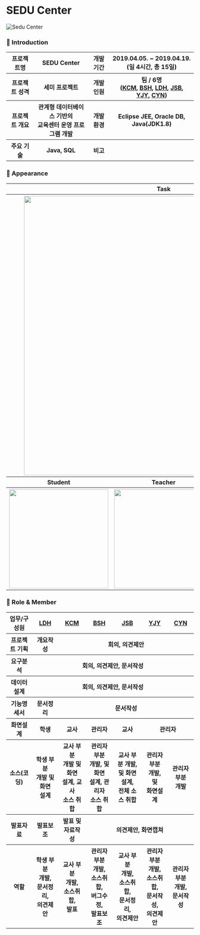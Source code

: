 # SEDU Center

![Sedu Center](https://lh3.googleusercontent.com/LJM9_jDTWkeRDdjZkpm2Q-XkO2XHQgP71pvL7xyVhqfqywkKY9BQmPefwQt8FRN1mYYp7Ht70XgfApShpaTcTRLFUiC3wmeGw_JrNZWc8EgnSUgtTm22DNUc-Q_N9PHoNw0_6s4KTq_wy8TOwup_D1xiw44RYWVdV4iiaaJMQSuerjIhp0PR8e9z3LVsNKc6vSx66eAwoZJHQuu1oncNDcZ7E47IUXMSapirynfRMTQ4K_x8_NJj4DTqRLNRCS--oxiOqWoSk0j_7DfX9MCr1LwM0I4j7gywKsvEHpC1J_B2sE0NQ30laGuDzoewBJoKb8IJVdghwHpncfgYnxWVsyW3C_Eb8DcWHGw2fF6g1gNq7CW1Ab5KLdD--WS0s1Ge6nXAde2ekGbiT5k_ijDeZtYZb3iVTcsqlYsKrPln7xsi2yx7uzSYTn_mX2wsVqAdpnHzb1ki8SGbPmV5emYKEjVRqfV0qOlg9BuCnay1tQt6j6LBxOlPdzQqWR0qihxkOvIYwiRZJdXtob4jc8mhp4bSmDjjK2p7cw7ao4gSdoKvkBQvA3NEnM9I-0LKy05okQTo7N3QsEl85bL2Go0HU0S7T1fMcMMado97onsTI_vTkGNYjdH4N4sW05ZyoAoWQXmW3bb3QPBdJNqyFfyvuTc940wWgrRZTBvPFAj01AVa5MizwcZcgECcMp6PSQ=w1454-h969-no "Preview")

### 👋 Introduction

<table>
    <tr>
        <th>프로젝트명</th>
        <th>SEDU Center</th>
        <th>개발 기간</th>
        <th>2019.04.05. ~ 2019.04.19. <br>(일 4시간, 총 15일)</th>
    </tr>
    <tr>
        <th>프로젝트 성격</th>
        <th>세미 프로젝트</th>
        <th>개발 인원</th>
        <th>팀 / 6명<br>
          (<a href="https://github.com/chanmi-kim">KCM</a>,
          <a href="https://github.com/SeHoonBae">BSH</a>,
          <a href="https://github.com/daahyunee">LDH</a>,
          <a href="https://github.com/AlfredCho">JSB</a>,
          <a href="https://github.com/jubi93">YJY</a>,
          <a href="https://github.com/popcon4199">CYN</a>)
      </th>
    </tr>
      <tr>
        <th>프로젝트 개요</th>
        <th>관계형 데이터베이스 기반의 <br>교육센터 운영 프로그램 개발</th>
        <th>개발 환경</th>
        <th>Eclipse JEE, Oracle DB, Java(JDK1.8)</th>
    </tr>
        <tr>
        <th>주요 기술</th>
        <th>Java, SQL</th>
        <th>비고</th>
        <th> </th>
    </tr>
</table>

### 📼 Appearance

<table>
    <tr>
        <th colspan="3">Task</th>
    </tr>
    <tr>
        <th colspan="3"><img width="750"src="https://lh3.googleusercontent.com/g5f98BmBDqd64NkQN039Ok2DqCNYLbPs8L9urZ9P-SvxUevq82LGw18SXTCrfsNwYjy57KiL9AUfmu2_SvLIJZ2G25cekMrruNy92GgbEAwqDM1_9ASaxhE_LMSH9RSD5pPw0c_GOSjQL19CH5_ghtX0MXSLV8ea3pRD_FmkPWwUZtQj3adjs4SiBki7hb_EPGKuOTEW1j59u1MKt5HDkndiTVVhBmDhL5i8AxeEVWH-teKIex2OJI19jzpWOgWhZAGHZVDAnM8F_-o7tLOfSDkI-l45VUZKLeBqtXmPrqvzvsepXrrbfyV82Rv6sCVicWvjegSgk6Adu6a6EPV9wTcG1sAVmQaMOKM78O9YIwyipetrbf6mAmSIPvCcCR-TZDemLykO2TggoS-uD7XelvHN7eSIQf9eCotjzQCAOajggVU4P5KD5iYmCf9DWhyqrkAaMOfzuxGqY6E9mxduMmlqTi3ESpfBFkvCrcP0yCD-Dvzg_DKYDHUbzG4FZxaAxIjOAPYfnE16cWUiSwfu8RZKmq2u0a_PymhKiMuKdRzFZ-sIh57GxlDMzQS_MhaKa7F2xHOkKMQqVtbEbItOpbtxZnBtZmSlnKyAIJ_QmazXlfJ5G1sgv7y5bfpaGqRM1XFO06qFUiq1_kV555wiuYtScOe54c254BXPva6ZFHTqM6--UhjIPoe0EUiz0Q=w1280-h720-no"></th>
    </tr>
    <tr>
       <th>Student</th>
       <th>Teacher</th>
       <th>Admin</th>
    </tr>
    <tr>
        <th><img width="266" src="https://lh3.googleusercontent.com/XgGBveOkrFhFxbIpD2-VOqO5LEqLTt4HgEzDr4hsZOtnRgtmzWBNRGi4RIW9KgATqbSAX2FCkL7O_sxmAAvqgT38pczEbvzde7sp4UdnPp03hrBlOtlyrj2FaD26Nsamz3xShQcmlXA6EBXag9gwaBCpYS2sCPOg37VfWBUC_LsAH3kicN6vNfdWaMNS8ppOgLwx0sLiflsIw7Hsj8QQpLacHe_mKjfHMRF0qVER75MU502qAtzjj4uQa5wGVetgdR5BekF3bYz3g95X44Tlkz9YzbPhpRNBJ9BD-GhG9TYwpFLuVF3ihFqr3pNWBokeUvSh7P5yzL8niJYb2ZOVkypQ75B4s11-_-XUBeSEGSVzD92gv4xfk99bFWk167fSYUHxacaR9Sf0n_ZEdoj2CEOiCc2ljlyIwmb-VdxrMDdxviIALG-9y9Yz7eUFCQJ7JMjsc5vh8EtwfS4jwK8c0F357wLtO2nI-ib4AcLII9TM7xqGX44LGdB0V_iXM4vrQ-HanHhaW6sfcAWzlE23NdNYJEXXauzAA4cU6AEeC4-TF4psxrIisyf-eRdHW2YhDgY2UK6PKepbmMdYsKlQptSBFifni7BgGGg_LnslCSZCJGBsIlqH0aObt8GbRnPEEUz64jXbt7mQwKpbHJxnt2hblIQ8CRoSnCIpysQH_drTJaSe7dp4o6NU2pJWrg=w1280-h720-no"></th>
        <th><img width="266" src="https://lh3.googleusercontent.com/y7VAcL0vVhSM63rgzFThjkho2AuYDOKAAPYWAqEMfHqpalW_C4rkGZN6LBs-3Rh5up1obHPZSRoAE0xb2EVdeCWuENt4ziG3mGOPzwFYG_2O7Co_OuimabaSHuaFT59gP9xpxAXTGpA9IK_JAUYlVIWFta-DZB5wCwx4CCA9a0bdOwMGddtH4WbIEihzeN_C6dn-GQN0HWO4NhO19dERFn8qju9zIW2OoqmAnhm4Zbvff9LOO5jSJvnhrI7e5LOLF0316H4U-LEmG7osNs8qnJ2i0XpYuL-JDOqUYc-BRC1IBBHDoR4KA_eT6U85RE_xYFgrJhVhNd9YCw89yhN6VIv6fzJyA6tvhHxUYJNNAHwikJBYUXi2JN2mS2noPxBcDs-MHn6kBHGOoPQ1G9TWbOrOnUm1koZ28anzVGrrAgtr1ym0japjCE3HLcvezShE9l97ivYAXqRztuV8OK5qSQUhiwLcW27lzJ_LqSanWc_oHdjAiWim-vkK0_uEwKTCNakVdB1jjHyhYKpRTcFd4sfFreKsoDSZfDoCdloC7Uf2eBSjOOhqjiQ-khbTfpOR4BBMl5uhU2xWUdMSpV9TiOr44oYAoVScREL8jY9dlb-KeA-e50szu65r5jkCepyTs7kAOL5a28LwlODM9d-SRtdJWVLPqf6t2k2MquPyH2hTh8HmUtxzPhIB1uJXJQ=w1280-h720-no"></th>
        <th><img width="266" src="https://lh3.googleusercontent.com/qHMyPJFOrrxtu-CQDdD2yNGrOYgPvvmOwF4mGvL2LGTvf6E5-u5JHrujL_OpORzNFewoNptcg2ADGeU3JlT_UuQCC9s5dMDI0lJz0ofPpi3FyTUreiPSjjGkU7WYNLXU3a0QDF9Cc0tVN2OzuCOrcq19uEiK242QDpAB0yMGQ_pBe9XgMsoGPj7My6mgmOM-QHFD__aox2ApqPQPRtDWvhWoMxiR5G2Liny9CPtNXNafCwdUSYoz68dVXlFEVAvhgYhC53FuIBXKsq7s1y2h-3m31Zoz85eC_BrTuiW8whKhvTdrH5uKLiBZTgBxMQ7roQXaos-WH8M7aisKEbO83NXGTZ7Vu9SwzPARk0wft4Y7amoieZPk_EHfaDQyAIp75K8C5c0EGsYQGnnk2cLDNSq6Wmx_nU4Qfx9yLaoTPCWYnQKx2bIHp_DHKFqiP01Y4adaqF1ABIQl1CzoO-1xRKLDRaBBxGan-ylOADkvorxbJ0gNnkR2yPW902IhjGmK0W-gHLmyY2tJR9oVLJ_CWtXWfABtW2TLv8SlK9LYOyrpnH65YMGnb8rIR7P78hRwVv61NEkVn0MEUdRYqDqXscodN2-aYmyUKQGWwYy69wDKMWdxD_HEaPCZ5vedA0zOZw1nvs3bjDCyvQ-eW4AhCPADdG2yTWkG0yL4QVsIjWygG_Y4TSaRsaiCfYMxhw=w1280-h720-no"></th>
    </tr>
</table>

### 📑 Role & Member

<table>
    <tr>
        <th>업무/구성원</th>
        <th><a href="https://github.com/daahyunee">LDH</a></th>
        <th><a href="https://github.com/chanmi-kim">KCM</a></th>
        <th><a href="https://github.com/SeHoonBae">BSH</a></th>
        <th><a href="https://github.com/AlfredCho">JSB</a></th>
        <th><a href="https://github.com/jubi93">YJY</a></th>
        <th><a href="https://github.com/popcon4199">CYN</a></th>
    </tr>
    <tr>
        <th>프로젝트 기획</th>
        <th>개요작성</th>
        <th colspan="5">회의, 의견제안</th>
    </tr>
    <tr>
        <th>요구분석</th>
        <th colspan="6">회의, 의견제안, 문서작성</th>
    </tr>
    <tr>
        <th>데이터설계</th>
        <th colspan="6">회의, 의견제안, 문서작성</th>
    </tr>
    <tr>
        <th>기능명세서</th>
        <th>문서정리</th>
        <th colspan="5">문서작성</th>
    </tr>
    <tr>
        <th>화면설계</th>
        <th>학생</th>
        <th>교사</th>
        <th>관리자</th>
        <th>교사</th>
        <th colspan="2">관리자</th>
    </tr>
    <tr>
        <th>소스(코딩)</th>
        <th>학생 부분 <br>개발 및 화면<br>설계</th>
        <th>교사 부분 <br>개발 및 화면<br>설계, 교사 <br>소스 취합</th>
        <th>관리자 부분 <br>개발, 및 화면<br>설계, 관리자 <br>소스 취합</th>
        <th>교사 부분 개발, <br>및 화면설계, <br>전체 소스 취합</th>
        <th>관리자 부분 <Br>개발, 및 <Br>화면설계</th>
        <th>관리자 부분 <br>개발</th>
    </tr>
    <tr>
        <th>발표자료</th>
        <th>발표보조</th>
        <th>발표 및 <br>자료작성</th>
        <th colspan="4">의견제안, 화면캡쳐</th>
    </tr>
    <tr>
        <th>역할</th>
        <th>학생 부분 <br>개발, <br>문서정리, <br>의견제안</th>
        <th>교사 부분 <br>개발, <br>소스취합, <br>발표</th>
        <th>관리자 부분 <br>개발, <br>소스취합, <br>버그수정, <br>발표보조</th>
        <th>교사 부분 <br>개발, <br>소스취합, <br>문서정리, <br>의견제안</th>
        <th>관리자 부분 <br>개발, <br>소스취합, <br>문서작성, <br>의견제안</th>
        <th>관리자 부분 <br>개발, <br>문서작성</th>
    </tr>
</table>
